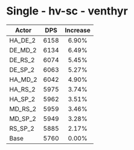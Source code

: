 # Single - hv-sc - venthyr
| Actor | DPS | Increase |
|---|:---:|:---:|
|HA_DE_2|6158|6.90%|
|DE_MD_2|6134|6.49%|
|DE_RS_2|6074|5.45%|
|DE_SP_2|6063|5.27%|
|HA_MD_2|6042|4.90%|
|HA_RS_2|5975|3.74%|
|HA_SP_2|5962|3.51%|
|MD_RS_2|5959|3.46%|
|MD_SP_2|5949|3.28%|
|RS_SP_2|5885|2.17%|
|Base|5760|0.00%|
